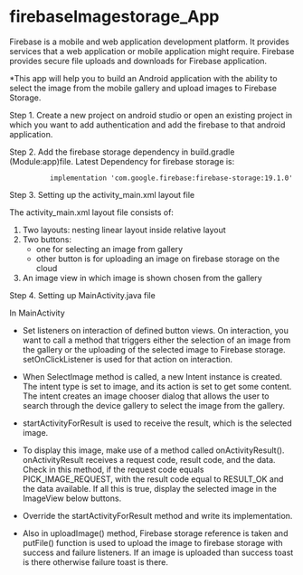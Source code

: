 # firebaseImagestorage_App


Firebase is a mobile and web application development platform. It provides services that a web application or mobile application might require. Firebase provides secure file uploads and downloads for Firebase application.

  *This app will help you to build an Android application with the ability to select the image from the mobile gallery and upload images to Firebase Storage.

Step 1. Create a new project on android studio or open an existing project in which you want to add authentication and add the firebase to that android application.

Step 2. Add the firebase storage dependency in build.gradle (Module:app)file. Latest Dependency for firebase storage is:

              implementation 'com.google.firebase:firebase-storage:19.1.0'
              
Step 3. Setting up the activity_main.xml layout file

  The activity_main.xml layout file consists of:
  
1) Two layouts: nesting linear layout inside relative layout
2) Two buttons:
    * one for selecting an image from gallery
    * other button is for uploading an image on firebase storage on the cloud
3) An image view in which image is shown chosen from the gallery

Step 4. Setting up MainActivity.java file

   In MainActivity

* Set listeners on interaction of defined button views. On interaction, you want to call a method that triggers either the selection of an image from the gallery or the uploading of the selected image to Firebase storage. setOnClickListener is used for that action on interaction.

* When SelectImage method is called, a new Intent instance is created. The intent type is set to image, and its action is set to get some content. The intent creates an image chooser dialog that allows the user to search through the device gallery to select the image from the gallery.

* startActivityForResult is used to receive the result, which is the selected image.

* To display this image, make use of a method called onActivityResult(). onActivityResult receives a request code, result code, and the data. Check in this method, if the request code equals PICK_IMAGE_REQUEST, with the result code equal to RESULT_OK and the data available. If all this is true, display the selected image in the ImageView below buttons.

* Override the startActivityForResult method and write its implementation.

* Also in uploadImage() method, Firebase storage reference is taken and putFile() function is used to upload the image to firebase storage with success and failure listeners. If an image is uploaded than success toast is there otherwise failure toast is there.


